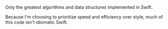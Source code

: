 Only the greatest algorithms and data structures implemented in Swift.

Because I'm choosing to prioritize speed and efficiency over style, much of
this code isn't idiomatic Swift.
